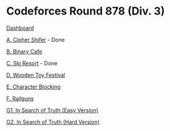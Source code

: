 # Codeforces Round 878 (Div. 3)

[Dashboard](https://codeforces.com/contest/1840)

[A. Cipher Shifer](https://codeforces.com/contest/1840/problem/A) - Done

[B. Binary Cafe](https://codeforces.com/contest/1840/problem/B)

[C. Ski Resort](https://codeforces.com/contest/1840/problem/C) - Done

[D. Wooden Toy Festival](https://codeforces.com/contest/1840/problem/D)

[E. Character Blocking](https://codeforces.com/contest/1840/problem/E)

[F. Railguns](https://codeforces.com/contest/1840/problem/F)

[G1. In Search of Truth (Easy Version)](https://codeforces.com/contest/1840/problem/G1)

[G2. In Search of Truth (Hard Version)](https://codeforces.com/contest/1840/problem/G2)
